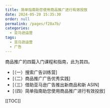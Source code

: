 ```yaml
---
title: 简单指南助您使用商品推广进行有效投放
date: 2024-05-20 15:35:30
order: null
permalink: /pages/f28a7b/
categories: 
  - 亚马逊运营
tags: 
  - 亚马逊运营
  - 广告
---
```


商品推广的四篇入门课程和指南，此为其四。

- [（一）搜索广告训练营]
- [（二）商品推广广告优秀实践]
- [（三）借助亚马逊广告推出新商品和新 ASIN]
- [（四）简单指南助您使用商品推广进行有效投放]

[[TOC]]
